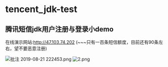 # tencent_jdk-test
## 腾讯短信jdk用户注册与登录小demo
在线演示网站:http://47.103.74.202 (~~~只有一百条短信额度，目前还有90条左右，望不要恶意注册)

![批注 2019-08-21 222453.png](https://i.loli.net/2019/08/21/4qMdlygft2H18cp.png)
![2.png](https://i.loli.net/2019/08/21/fspXS75THGecMP2.png)
